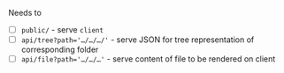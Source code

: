 Needs to
+ [ ] `public/` - serve `client`  
+ [ ] `api/tree?path='…/…/…/'` - serve JSON for tree representation of corresponding folder
+ [ ] `api/file?path='…/…/…'` - serve content of file to be rendered on client